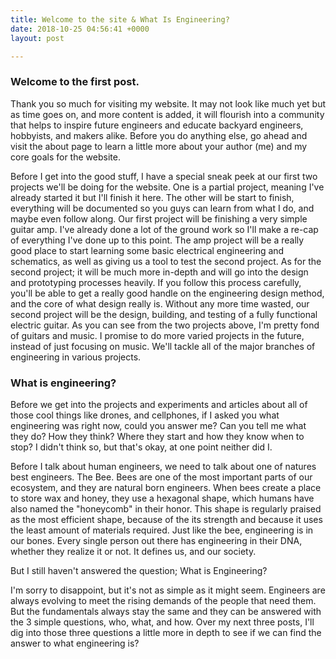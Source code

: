 ```yaml
---
title: Welcome to the site & What Is Engineering?
date: 2018-10-25 04:56:41 +0000
layout: post

---
```

### Welcome to the first post.

Thank you so much for visiting my website. It may not look like much yet but as time goes on, and more content is added, it will flourish into a community that helps to inspire future engineers and educate backyard engineers, hobbyists, and makers alike. Before you do anything else, go ahead and visit the about page to learn a little more about your author (me) and my core goals for the website.

Before I get into the good stuff, I have a special sneak peek at our first two projects we'll be doing for the website. One is a partial project, meaning I've already started it but I'll finish it here. The other will be start to finish, everything will be documented so you guys can learn from what I do, and maybe even follow along. Our first project will be finishing a very simple guitar amp. I've already done a lot of the ground work so I'll make a re-cap of everything I've done up to this point. The amp project will be a really good place to start learning some basic electrical engineering and schematics, as well as giving us a tool to test the second project. As for the second project; it will be much more in-depth and will go into the design and prototyping processes heavily. If you follow this process carefully, you'll be able to get a really good handle on the engineering design method, and the core of what design really is. Without any more time wasted, our second project will be the design, building, and testing of a fully functional electric guitar. As you can see from the two projects above, I'm pretty fond of guitars and music. I promise to do more varied projects in the future, instead of just focusing on music. We'll tackle all of the major branches of engineering in various projects.

### What is engineering?

Before we get into the projects and experiments and articles about all of those cool things like drones, and cellphones, if I asked you what engineering was right now, could you answer me? Can you tell me what they do? How they think? Where they start and how they know when to stop? I didn't think so, but that's okay, at one point neither did I.

Before I talk about human engineers, we need to talk about one of natures best engineers. The Bee. Bees are one of the most important parts of our ecosystem, and they are natural born engineers. When bees create a place to store wax and honey, they use a hexagonal shape, which humans have also named the "honeycomb" in their honor. This shape is regularly praised as the most efficient shape, because of the its strength and because it uses the least amount of materials required. Just like the bee, engineering is in our bones. Every single person out there has engineering in their DNA, whether they realize it or not. It defines us, and our society.

But I still haven't answered the question; What is Engineering?

I'm sorry to disappoint, but it's not as simple as it might seem. Engineers are always evolving to meet the rising demands of the people that need them. But the fundamentals always stay the same and they can be answered with the 3 simple questions, who, what, and how. Over my next three posts, I'll dig into those three questions a little more in depth to see if we can find the answer to what engineering is?
